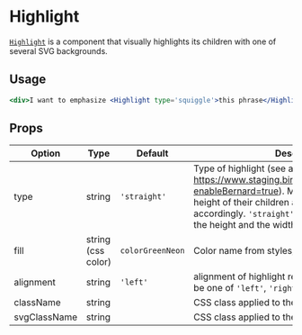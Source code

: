# Highlight

[`Highlight`](/src/components/Highlight/index.js) is a component that visually highlights its children with one of several SVG backgrounds.

## Usage

```jsx
<div>I want to emphasize <Highlight type='squiggle'>this phrase</Highlight>.</div>
```

## Props

Option | Type | Default | Description
------ | ---- | ------- | -----------
type | string | `'straight'` | Type of highlight (see all at <https://www.staging.birchbox.com/dev/highlights?enableBernard=true>). Most types will take the height of their children and scale the width accordingly. `'straight'` and `'plain'` will take both the height and the width of their children.
fill | string (css color) | `colorGreenNeon` | Color name from styles/variables.css
alignment | string | `'left'` | alignment of highlight relative to its children. Must be one of `'left'`, `'right'`, or `'center'`
className | string || CSS class applied to the Highlight wrapper
svgClassName | string || CSS class applied to the Highlight SVG element
